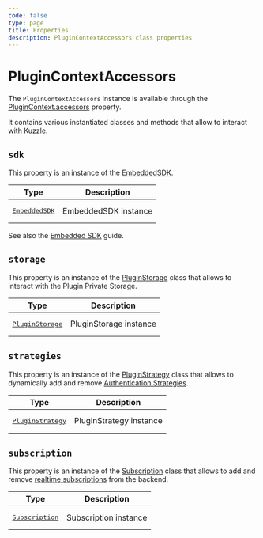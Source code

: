 ```yaml
---
code: false
type: page
title: Properties
description: PluginContextAccessors class properties
---
```


# PluginContextAccessors

The `PluginContextAccessors` instance is available through the [PluginContext.accessors](/core/2/framework/classes/plugin-context#accessors) property.

It contains various instantiated classes and methods that allow to interact with Kuzzle.

## `sdk`

This property is an instance of the [EmbeddedSDK](/core/2/framework/classes/embedded-sdk).  

| Type     | Description            |
|----------|------------------------|
| <pre>[EmbeddedSDK](/core/2/framework/classes/embedded-sdk)</pre> | EmbeddedSDK instance |

See also the [Embedded SDK](/core/2/guides/develop-on-kuzzle/1-embedded-sdk) guide.

## `storage`

This property is an instance of the [PluginStorage](/core/2/framework/classes/plugin-storage) class that allows to interact with the Plugin Private Storage.  

| Type     | Description            |
|----------|------------------------|
| <pre>[PluginStorage](/core/2/framework/classes/plugin-storage)</pre> | PluginStorage instance |

## `strategies`

This property is an instance of the [PluginStrategy](/core/2/framework/classes/plugin-strategy) class that allows to dynamically add and remove [Authentication Strategies](/core/2/guides/write-plugins/3-integrate-authentication-strategy).  

| Type     | Description            |
|----------|------------------------|
| <pre>[PluginStrategy](/core/2/framework/classes/plugin-strategy)</pre> | PluginStrategy instance |

## `subscription`

This property is an instance of the [Subscription](/core/2/framework/classes/subscription) class that allows to add and remove [realtime subscriptions](/core/2/guides/main-concepts/6-realtime-engine-engine) from the backend.  

| Type     | Description            |
|----------|------------------------|
| <pre>[Subscription](/core/2/framework/classes/subscription)</pre> | Subscription instance |
